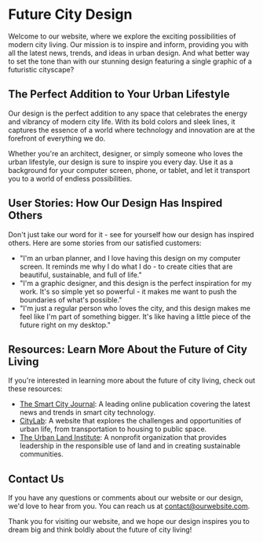 <!--font:Dancing Script-->

# Future City Design

Welcome to our website, where we explore the exciting possibilities of modern city living. Our mission is to inspire and inform, providing you with all the latest news, trends, and ideas in urban design. And what better way to set the tone than with our stunning design featuring a single graphic of a futuristic cityscape?

## The Perfect Addition to Your Urban Lifestyle

Our design is the perfect addition to any space that celebrates the energy and vibrancy of modern city life. With its bold colors and sleek lines, it captures the essence of a world where technology and innovation are at the forefront of everything we do.

Whether you're an architect, designer, or simply someone who loves the urban lifestyle, our design is sure to inspire you every day. Use it as a background for your computer screen, phone, or tablet, and let it transport you to a world of endless possibilities.

## User Stories: How Our Design Has Inspired Others

Don't just take our word for it - see for yourself how our design has inspired others. Here are some stories from our satisfied customers:

- "I'm an urban planner, and I love having this design on my computer screen. It reminds me why I do what I do - to create cities that are beautiful, sustainable, and full of life."
- "I'm a graphic designer, and this design is the perfect inspiration for my work. It's so simple yet so powerful - it makes me want to push the boundaries of what's possible."
- "I'm just a regular person who loves the city, and this design makes me feel like I'm part of something bigger. It's like having a little piece of the future right on my desktop."

## Resources: Learn More About the Future of City Living

If you're interested in learning more about the future of city living, check out these resources:

- [The Smart City Journal](#smart-city-journal): A leading online publication covering the latest news and trends in smart city technology.
- [CityLab](#citylab): A website that explores the challenges and opportunities of urban life, from transportation to housing to public space.
- [The Urban Land Institute](#urban-land-institute): A nonprofit organization that provides leadership in the responsible use of land and in creating sustainable communities.

## Contact Us

If you have any questions or comments about our website or our design, we'd love to hear from you. You can reach us at [contact@ourwebsite.com](mailto:contact@ourwebsite.com).

Thank you for visiting our website, and we hope our design inspires you to dream big and think boldly about the future of city living!

<!--

Write me content for website with wallpaper which alt text is:

"A wallpaper with a single graphic of a futuristic cityscape, in a solid color such as orange or green."

The name/title of the page should not be 1:1 copy of the alt text but rather a real content of the website which is using this wallpaper.

- Use markdown format 
- Start with heading
- Heading should be short and concise
- The content should look like a real website 
- The website should not be about the wallpaper, wallpaper is just a related background
- Heading should be contain work "wallpaper" or "background"
- Include real sections like references, contact, user stories, etc. use things relevant to the page purpose.
- Feel free to use structure like headings, bullets, numbering, blockquotes, paragraphs, horizontal lines, etc.
- You can use formatting like bold or _italic_
- You can include UTF-8 emojis
- Links should be only #hash anchors (and you can refer to the document itself)
- Do not include images


---


# Discover the Future of City Living with our Futuristic Wallpaper

Welcome to our website, where we explore the exciting possibilities of modern city living. Our website is designed to inspire and inform, providing you with all the latest news, trends, and ideas in urban design. And what better way to set the tone than with our stunning wallpaper featuring a single graphic of a futuristic cityscape?

## The Perfect Background for Your Urban Lifestyle

Our wallpaper is the perfect addition to any space that celebrates the energy and vibrancy of modern city life. With its bold colors and sleek design, it captures the essence of a world where technology and innovation are at the forefront of everything we do.

Whether you're an architect, designer, or simply someone who loves the urban lifestyle, our wallpaper is sure to inspire you every day. Use it as a background for your computer screen, phone, or tablet, and let it transport you to a world of endless possibilities.

## User Stories: How Our Wallpaper Has Inspired Others

Don't just take our word for it - see for yourself how our wallpaper has inspired others. Here are some stories from our satisfied customers:

- "I'm an urban planner, and I love having this wallpaper on my computer screen. It reminds me why I do what I do - to create cities that are beautiful, sustainable, and full of life."
- "I'm a graphic designer, and this wallpaper is the perfect inspiration for my work. It's so simple yet so powerful - it makes me want to push the boundaries of what's possible."
- "I'm just a regular person who loves the city, and this wallpaper makes me feel like I'm part of something bigger. It's like having a little piece of the future right on my desktop."

## References: Learn More About the Future of City Living

If you're interested in learning more about the future of city living, check out these resources:

- [The Smart City Journal](#smart-city-journal): A leading online publication covering the latest news and trends in smart city technology.
- [CityLab](#citylab): A website that explores the challenges and opportunities of urban life, from transportation to housing to public space.
- [The Urban Land Institute](#urban-land-institute): A nonprofit organization that provides leadership in the responsible use of land and in creating sustainable communities.

## Contact Us

If you have any questions or comments about our website or our wallpaper, we'd love to hear from you. You can reach us at [contact@ourwebsite.com](mailto:contact@ourwebsite.com).

Thank you for visiting our website, and we hope our wallpaper inspires you to dream big and think boldly about the future of city living!


---


Heading should not include word "wallpaper". The website should not be about the wallpaper itself, wallpaper is just a related background, rewrite whole content.


---


# Embrace the Future of City Living with Our Inspiring Design

Welcome to our website, where we explore the exciting possibilities of modern city living. Our mission is to inspire and inform, providing you with all the latest news, trends, and ideas in urban design. And what better way to set the tone than with our stunning design featuring a single graphic of a futuristic cityscape?

## The Perfect Addition to Your Urban Lifestyle

Our design is the perfect addition to any space that celebrates the energy and vibrancy of modern city life. With its bold colors and sleek lines, it captures the essence of a world where technology and innovation are at the forefront of everything we do.

Whether you're an architect, designer, or simply someone who loves the urban lifestyle, our design is sure to inspire you every day. Use it as a background for your computer screen, phone, or tablet, and let it transport you to a world of endless possibilities.

## User Stories: How Our Design Has Inspired Others

Don't just take our word for it - see for yourself how our design has inspired others. Here are some stories from our satisfied customers:

- "I'm an urban planner, and I love having this design on my computer screen. It reminds me why I do what I do - to create cities that are beautiful, sustainable, and full of life."
- "I'm a graphic designer, and this design is the perfect inspiration for my work. It's so simple yet so powerful - it makes me want to push the boundaries of what's possible."
- "I'm just a regular person who loves the city, and this design makes me feel like I'm part of something bigger. It's like having a little piece of the future right on my desktop."

## Resources: Learn More About the Future of City Living

If you're interested in learning more about the future of city living, check out these resources:

- [The Smart City Journal](#smart-city-journal): A leading online publication covering the latest news and trends in smart city technology.
- [CityLab](#citylab): A website that explores the challenges and opportunities of urban life, from transportation to housing to public space.
- [The Urban Land Institute](#urban-land-institute): A nonprofit organization that provides leadership in the responsible use of land and in creating sustainable communities.

## Contact Us

If you have any questions or comments about our website or our design, we'd love to hear from you. You can reach us at [contact@ourwebsite.com](mailto:contact@ourwebsite.com).

Thank you for visiting our website, and we hope our design inspires you to dream big and think boldly about the future of city living!

-->
